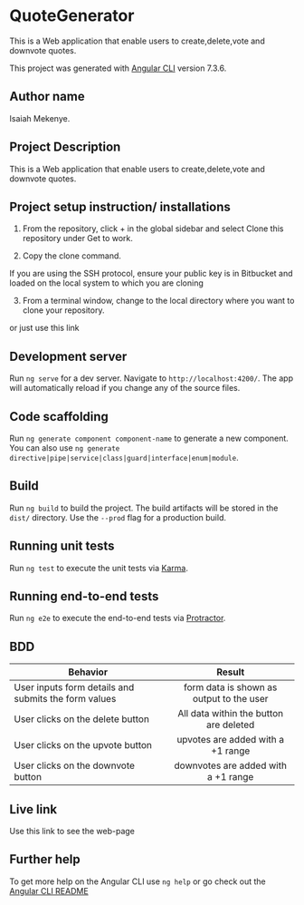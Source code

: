 # QuoteGenerator

This is a Web application that enable users to create,delete,vote and downvote quotes.

This project was generated with [Angular CLI](https://github.com/angular/angular-cli) version 7.3.6.

## Author name

Isaiah Mekenye.

## Project Description

This is a Web application that enable users to create,delete,vote and downvote quotes.

## Project setup instruction/ installations


1. From the repository, click + in the global sidebar and select Clone this repository under Get to work.

2.  Copy the clone command.

If you are using the SSH protocol, ensure your public key is in Bitbucket and loaded on the local system to which you are cloning

3.  From a terminal window, change to the local directory where you want to clone your repository.

or just use this link

## Development server

Run `ng serve` for a dev server. Navigate to `http://localhost:4200/`. The app will automatically reload if you change any of the source files.

## Code scaffolding

Run `ng generate component component-name` to generate a new component. You can also use `ng generate directive|pipe|service|class|guard|interface|enum|module`.

## Build

Run `ng build` to build the project. The build artifacts will be stored in the `dist/` directory. Use the `--prod` flag for a production build.

## Running unit tests

Run `ng test` to execute the unit tests via [Karma](https://karma-runner.github.io).

## Running end-to-end tests

Run `ng e2e` to execute the end-to-end tests via [Protractor](http://www.protractortest.org/).


## BDD

| Behavior                                             |                  Result                  |
| ---------------------------------------------------- | :--------------------------------------: |
| User inputs form details and submits the form values | form data is shown as output to the user |
| User clicks on the delete button                     |  All data within the button are deleted  |
| User clicks on the upvote button                     |    upvotes are added with a +1 range     |
| User clicks on the downvote button                   |   downvotes are added with a +1 range    |

## Live link

Use this link to see the web-page


## Further help

To get more help on the Angular CLI use `ng help` or go check out the [Angular CLI README](https://github.com/angular/angular-cli/blob/master/README.md)
